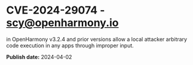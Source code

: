 # CVE-2024-29074 - scy@openharmony.io

in OpenHarmony v3.2.4 and prior versions allow a local attacker arbitrary code execution in any apps through improper input.

**Publish date:** 2024-04-02
